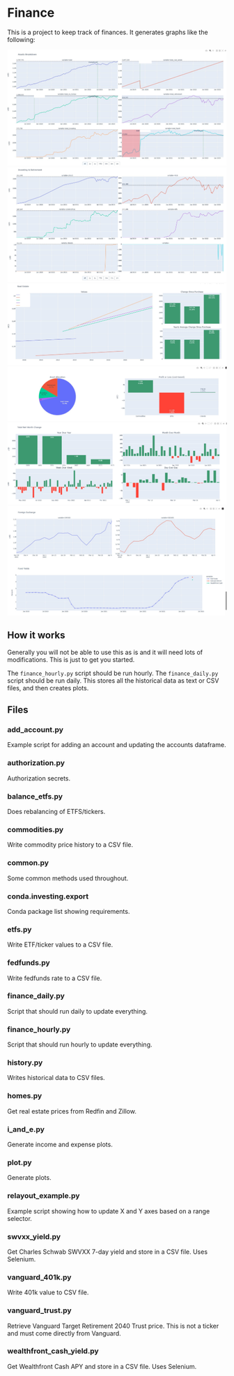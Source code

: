 # Finance

This is a project to keep track of finances. It generates graphs like the following:

![Assets Breakdown](examples/assets_breakdown.jpg)
![Investing](examples/investing.jpg)
![Real Estate](examples/realestate.jpg)
![Allocation](examples/allocation.jpg)
![Net Worth](examples/networth.jpg)
![Forex and Funds](examples/forex_funds.jpg)

## How it works

Generally you will not be able to use this as is and it will need lots of modifications. This
is just to get you started.

The `finance_hourly.py` script should be run hourly. The `finance_daily.py` script should be run daily.
This stores all the historical data as text or CSV files, and then creates plots.

## Files

### add_account.py

Example script for adding an account and updating the accounts dataframe.

### authorization.py

Authorization secrets.

### balance_etfs.py

Does rebalancing of ETFS/tickers.

### commodities.py

Write commodity price history to a CSV file.

### common.py

Some common methods used throughout.

### conda.investing.export

Conda package list showing requirements.

### etfs.py

Write ETF/ticker values to a CSV file.

### fedfunds.py

Write fedfunds rate to a CSV file.

### finance_daily.py

Script that should run daily to update everything.

### finance_hourly.py

Script that should run hourly to update everything.

### history.py

Writes historical data to CSV files.

### homes.py

Get real estate prices from Redfin and Zillow.

### i_and_e.py

Generate income and expense plots.

### plot.py

Generate plots.

### relayout_example.py

Example script showing how to update X and Y axes based on a range selector.

### swvxx_yield.py

Get Charles Schwab SWVXX 7-day yield and store in a CSV file. Uses Selenium.

### vanguard_401k.py

Write 401k value to CSV file.

### vanguard_trust.py

Retrieve Vanguard Target Retirement 2040 Trust price. This is not a ticker and must come directly from Vanguard.

### wealthfront_cash_yield.py

Get Wealthfront Cash APY and store in a CSV file. Uses Selenium.
